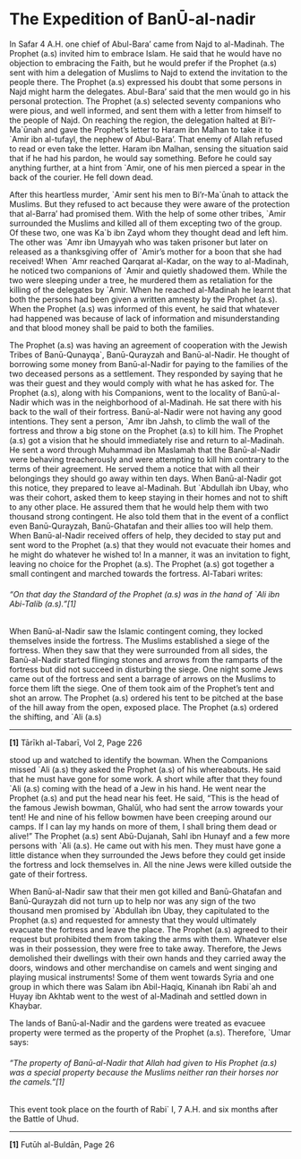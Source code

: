 The Expedition of BanŪ-al-nadir
===============================

In Safar 4 A.H. one chief of Abul-Bara’ came from Najd to al-Madinah.
The Prophet (a.s) invited him to embrace Islam. He said that he would
have no objection to embracing the Faith, but he would prefer if the
Prophet (a.s) sent with him a delegation of Muslims to Najd to extend
the invitation to the people there. The Prophet (a.s) expressed his
doubt that some persons in Najd might harm the delegates. Abul-Bara’
said that the men would go in his personal protection. The Prophet (a.s)
selected seventy companions who were pious, and well informed, and sent
them with a letter from himself to the people of Najd. On reaching the
region, the delegation halted at Bi’r-Ma\`ūnah and gave the Prophet’s
letter to Haram ibn Malhan to take it to \`Amir ibn al-tufayl, the
nephew of Abul-Bara’. That enemy of Allah refused to read or even take
the letter. Haram ibn Malhan, sensing the situation said that if he had
his pardon, he would say something. Before he could say anything
further, at a hint from \`Amir, one of his men pierced a spear in the
back of the courier. He fell down dead.

After this heartless murder, \`Amir sent his men to Bi’r-Ma\`ūnah to
attack the Muslims. But they refused to act because they were aware of
the protection that al-Barra’ had promised them. With the help of some
other tribes, \`Amir surrounded the Muslims and killed all of them
excepting two of the group. Of these two, one was Ka\`b ibn Zayd whom
they thought dead and left him. The other was \`Amr ibn Umayyah who was
taken prisoner but later on released as a thanksgiving offer of \`Amir’s
mother for a boon that she had received! When \`Amr reached Qarqarat
al-Kadar, on the way to al-Madinah, he noticed two companions of \`Amir
and quietly shadowed them. While the two were sleeping under a tree, he
murdered them as retaliation for the killing of the delegates by \`Amir.
When he reached al-Madinah he learnt that both the persons had been
given a written amnesty by the Prophet (a.s). When the Prophet (a.s) was
informed of this event, he said that whatever had happened was because
of lack of information and misunderstanding and that blood money shall
be paid to both the families.

The Prophet (a.s) was having an agreement of cooperation with the Jewish
Tribes of Banū-Qunayqa\`, Banū-Qurayzah and Banū-al-Nadir. He thought of
borrowing some money from Banū-al-Nadir for paying to the families of
the two deceased persons as a settlement. They responded by saying that
he was their guest and they would comply with what he has asked for. The
Prophet (a.s), along with his Companions, went to the locality of
Banū-al-Nadir which was in the neighborhood of al-Madinah. He sat there
with his back to the wall of their fortress. Banū-al-Nadir were not
having any good intentions. They sent a person, \`Amr ibn Jahsh, to
climb the wall of the fortress and throw a big stone on the Prophet
(a.s) to kill him. The Prophet (a.s) got a vision that he should
immediately rise and return to al-Madinah. He sent a word through
Muhammad ibn Maslamah that the Banū-al-Nadir were behaving treacherously
and were attempting to kill him contrary to the terms of their
agreement. He served them a notice that with all their belongings they
should go away within ten days. When Banū-al-Nadir got this notice, they
prepared to leave al-Madinah. But \`Abdullah ibn Ubay, who was their
cohort, asked them to keep staying in their homes and not to shift to
any other place. He assured them that he would help them with two
thousand strong contingent. He also told them that in the event of a
conflict even Banū-Qurayzah, Banū-Ghatafan and their allies too will
help them. When Banū-al-Nadir received offers of help, they decided to
stay put and sent word to the Prophet (a.s) that they would not evacuate
their homes and he might do whatever he wished to! In a manner, it was
an invitation to fight, leaving no choice for the Prophet (a.s). The
Prophet (a.s) got together a small contingent and marched towards the
fortress. Al-Tabari writes:

###### “On that day the Standard of the Prophet (a.s) was in the hand of \`Ali ibn Abi-Talib (a.s).”[1]

When Banū-al-Nadir saw the Islamic contingent coming, they locked
themselves inside the fortress. The Muslims established a siege of the
fortress. When they saw that they were surrounded from all sides, the
Banū-al-Nadir started flinging stones and arrows from the ramparts of
the fortress but did not succeed in disturbing the siege. One night some
Jews came out of the fortress and sent a barrage of arrows on the
Muslims to force them lift the siege. One of them took aim of the
Prophet’s tent and shot an arrow. The Prophet (a.s) ordered his tent to
be pitched at the base of the hill away from the open, exposed place.
The Prophet (a.s) ordered the shifting, and \`Ali (a.s)

------------------------------------------------------------------------

**[1]** Tārīkh al-Tabarī, Vol 2, Page 226

stood up and watched to identify the bowman. When the Companions missed
\`Ali (a.s) they asked the Prophet (a.s) of his whereabouts. He said
that he must have gone for some work. A short while after that they
found \`Ali (a.s) coming with the head of a Jew in his hand. He went
near the Prophet (a.s) and put the head near his feet. He said, “This is
the head of the famous Jewish bowman, Ghalūl, who had sent the arrow
towards your tent! He and nine of his fellow bowmen have been creeping
around our camps. If I can lay my hands on more of them, I shall bring
them dead or alive!” The Prophet (a.s) sent Abū-Dujanah, Sahl ibn Hunayf
and a few more persons with \`Ali (a.s). He came out with his men. They
must have gone a little distance when they surrounded the Jews before
they could get inside the fortress and lock themselves in. All the nine
Jews were killed outside the gate of their fortress.

When Banū-al-Nadir saw that their men got killed and Banū-Ghatafan and
Banū-Qurayzah did not turn up to help nor was any sign of the two
thousand men promised by \`Abdullah ibn Ubay, they capitulated to the
Prophet (a.s) and requested for amnesty that they would ultimately
evacuate the fortress and leave the place. The Prophet (a.s) agreed to
their request but prohibited them from taking the arms with them.
Whatever else was in their possession, they were free to take away.
Therefore, the Jews demolished their dwellings with their own hands and
they carried away the doors, windows and other merchandise on camels and
went singing and playing musical instruments! Some of them went towards
Syria and one group in which there was Salam ibn Abil-Haqiq, Kinanah ibn
Rabi\`ah and Huyay ibn Akhtab went to the west of al-Madinah and settled
down in Khaybar.

The lands of Banū-al-Nadir and the gardens were treated as evacuee
property were termed as the property of the Prophet (a.s). Therefore,
\`Umar says:

###### “The property of Banū-al-Nadir that Allah had given to His Prophet (a.s) was a special property because the Muslims neither ran their horses nor the camels.”[1]

This event took place on the fourth of Rabi\` I, 7 A.H. and six months
after the Battle of Uhud.

------------------------------------------------------------------------

**[1]** Futūh al-Buldān, Page 26
